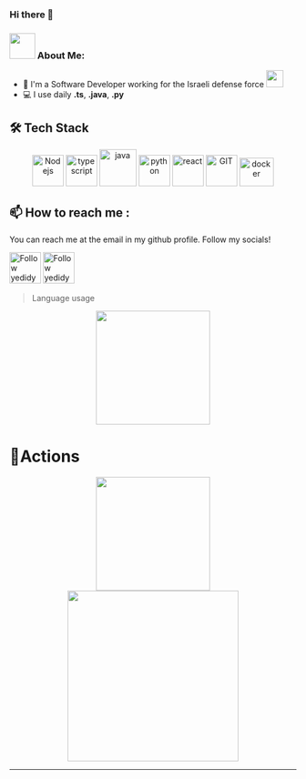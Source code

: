 ### Hi there 👋

### <img src="https://github.com/TheDudeThatCode/TheDudeThatCode/blob/master/Assets/Developer.gif" width="45px"> About Me:
- 🏦 I'm a Software Developer working for the Israeli defense force
      <img src="https://media.giphy.com/media/WUlplcMpOCEmTGBtBW/giphy.gif" width="30">
- 💻 I use daily  **.ts**, **.java**, **.py**



## 🛠 Tech Stack

<p align="center">
       <img src="https://www.vectorlogo.zone/logos/nodejs/nodejs-icon.svg" alt="Nodejs" width="55" height="55"/>
       <img src="https://www.vectorlogo.zone/logos/typescriptlang/typescriptlang-icon.svg" alt="typescript" width="55" height="55"/>
      <img src="https://www.vectorlogo.zone/logos/java/java-icon.svg" alt="java" width="65" height="65"/> 
      <img src="https://www.vectorlogo.zone/logos/python/python-icon.svg" alt="python" width="55" height="55"/>
      <img src="https://www.vectorlogo.zone/logos/reactjs/reactjs-icon.svg" alt="react" width="55" height="55"/>
      <img src="https://www.vectorlogo.zone/logos/git-scm/git-scm-icon.svg" alt="GIT" width="55" height="55"/> 
      <img src="https://www.vectorlogo.zone/logos/docker/docker-official.svg" alt="docker" width="60" height="50"/>
</p>


## 📫 How to reach me :
You can reach me at the email in my github profile. Follow my socials!

[<img src="https://www.vectorlogo.zone/logos/linkedin/linkedin-icon.svg" width="55" height="55" alt="Follow yedidyar on LinkedIn" title="Follow yedidyar on LinkedIn"/>](https://www.linkedin.com/in/yedidya-rashi-398296224/)
[<img src="https://www.vectorlogo.zone/logos/stackoverflow/stackoverflow-icon.svg" width="55" height="55" alt="Follow yedidyar on stackoverflow" title="Follow yedidyar on stackoverflow"/>](https://stackoverflow.com/users/8276765/yedidya-rashi)




> Language usage
<div align="center">
    <img height="200px" src="https://github-readme-stats-api-holic-x.vercel.app/api/top-langs/?username=Yedidyar&theme=gruvbox_light&layout=compact"/>
</div>

# 🔭Actions

<div align="center">
    <img height="200px" src="https://github-readme-streak-stats.herokuapp.com/?user=Yedidyar"/>
</div>


<div align="center">
    <img height="300px" src="https://activity-graph.herokuapp.com/graph?username=Yedidyar&theme=github"/>
</div>




---

<!--
**Yedidyar/Yedidyar** is a ✨ _special_ ✨ repository because its `README.md` (this file) appears on your GitHub profile.

Here are some ideas to get you started:

- 🔭 I’m currently working on ...
- 🌱 I’m currently learning ...
- 👯 I’m looking to collaborate on ...
- 🤔 I’m looking for help with ...
- 💬 Ask me about ...
- 📫 How to reach me: ...
- 😄 Pronouns: ...
- ⚡ Fun fact: ...
-->
